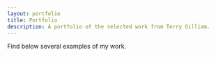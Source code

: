 ```yaml
---
layout: portfolio
title: Portfolio
description: A portfolio of the selected work from Terry Gilliam.
---
```


Find below several examples of my work.